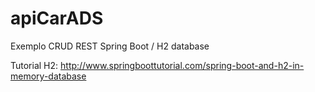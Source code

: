 # apiCarADS
Exemplo CRUD REST Spring Boot / H2 database

Tutorial H2:
http://www.springboottutorial.com/spring-boot-and-h2-in-memory-database

